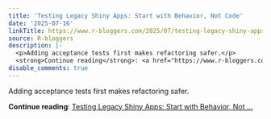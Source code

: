 ```yaml
---
title: 'Testing Legacy Shiny Apps: Start with Behavior, Not Code'
date: '2025-07-16'
linkTitle: https://www.r-bloggers.com/2025/07/testing-legacy-shiny-apps-start-with-behavior-not-code/
source: R-bloggers
description: |-
  <p>Adding acceptance tests first makes refactoring safer.</p>
  <strong>Continue reading</strong>: <a href="https://www.r-bloggers.com/2025/07/testing-legacy-shiny-apps-start-with-behavior-not-code/">Testing Legacy Shiny Apps: Start with Behavior, Not ...
disable_comments: true
---
```

<p>Adding acceptance tests first makes refactoring safer.</p>
<strong>Continue reading</strong>: <a href="https://www.r-bloggers.com/2025/07/testing-legacy-shiny-apps-start-with-behavior-not-code/">Testing Legacy Shiny Apps: Start with Behavior, Not ...